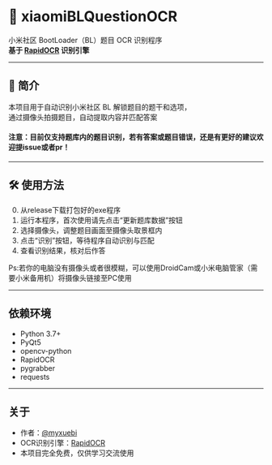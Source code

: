 # 🚀 xiaomiBLQuestionOCR

小米社区 BootLoader（BL）题目 OCR 识别程序  
**基于 [RapidOCR](https://github.com/RapidAI/RapidOCR) 识别引擎**

---

## 📝 简介

本项目用于自动识别小米社区 BL 解锁题目的题干和选项，  
通过摄像头拍摄题目，自动提取内容并匹配答案  

#### 注意：目前仅支持题库内的题目识别，若有答案或题目错误，还是有更好的建议欢迎提issue或者pr！

---

## 🛠️ 使用方法

0. 从release下载打包好的exe程序
1. 运行本程序，首次使用请先点击“更新题库数据”按钮
2. 选择摄像头，调整题目画面至摄像头取景框内
3. 点击“识别”按钮，等待程序自动识别与匹配
4. 查看识别结果，核对后作答 

Ps:若你的电脑没有摄像头或者很模糊，可以使用DroidCam或小米电脑管家（需要小米备用机）将摄像头链接至PC使用

---

## 依赖环境

- Python 3.7+
- PyQt5
- opencv-python
- RapidOCR
- pygrabber
- requests

---

## 关于

- 作者：[@myxuebi](https://github.com/myxuebi)
- OCR识别引擎：[RapidOCR](https://github.com/RapidAI/RapidOCR)
- 本项目完全免费，仅供学习交流使用
